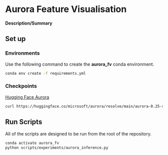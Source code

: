 # Aurora Feature Visualisation

**Description/Summary**

## Set up

### Environments
Use the following command to create the **aurora_fv** conda environment.
```bash
conda env create -f requirements.yml
```

### Checkpoints
[Hugging Face Aurora](https://huggingface.co/microsoft/aurora)

```bash
curl https://huggingface.co/microsoft/aurora/resolve/main/aurora-0.25-small-pretrained.ckpt -o aurora-0.25-small-pretrained.ckpt
```

## Run Scripts
All of the scripts are designed to be run from the root of the repository.

```bash
conda activate aurora_fv
python scripts/experiments/aurora_inference.py
```
